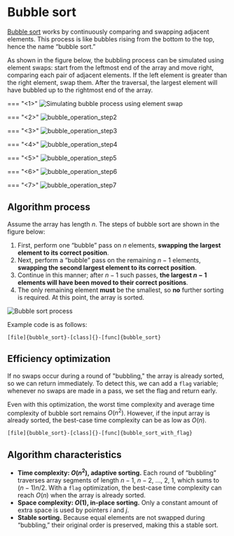 # Bubble sort

<u>Bubble sort</u> works by continuously comparing and swapping adjacent elements. This process is like bubbles rising from the bottom to the top, hence the name “bubble sort.”

As shown in the figure below, the bubbling process can be simulated using element swaps: start from the leftmost end of the array and move right, comparing each pair of adjacent elements. If the left element is greater than the right element, swap them. After the traversal, the largest element will have bubbled up to the rightmost end of the array.

=== "<1>"
    ![Simulating bubble process using element swap](bubble_sort.assets/bubble_operation_step1.png)

=== "<2>"
    ![bubble_operation_step2](bubble_sort.assets/bubble_operation_step2.png)

=== "<3>"
    ![bubble_operation_step3](bubble_sort.assets/bubble_operation_step3.png)

=== "<4>"
    ![bubble_operation_step4](bubble_sort.assets/bubble_operation_step4.png)

=== "<5>"
    ![bubble_operation_step5](bubble_sort.assets/bubble_operation_step5.png)

=== "<6>"
    ![bubble_operation_step6](bubble_sort.assets/bubble_operation_step6.png)

=== "<7>"
    ![bubble_operation_step7](bubble_sort.assets/bubble_operation_step7.png)

## Algorithm process

Assume the array has length $n$. The steps of bubble sort are shown in the figure below:

1. First, perform one “bubble” pass on $n$ elements, **swapping the largest element to its correct position**.
2. Next, perform a “bubble” pass on the remaining $n - 1$ elements, **swapping the second largest element to its correct position**.
3. Continue in this manner; after $n - 1$ such passes, **the largest $n - 1$ elements will have been moved to their correct positions**.
4. The only remaining element **must** be the smallest, so **no** further sorting is required. At this point, the array is sorted.

![Bubble sort process](bubble_sort.assets/bubble_sort_overview.png)

Example code is as follows:

```src
[file]{bubble_sort}-[class]{}-[func]{bubble_sort}
```

## Efficiency optimization

If no swaps occur during a round of "bubbling," the array is already sorted, so we can return immediately. To detect this, we can add a `flag` variable; whenever no swaps are made in a pass, we set the flag and return early.

Even with this optimization, the worst time complexity and average time complexity of bubble sort remains $O(n^2)$. However, if the input array is already sorted, the best-case time complexity can be as low as $O(n)$.

```src
[file]{bubble_sort}-[class]{}-[func]{bubble_sort_with_flag}
```

## Algorithm characteristics

- **Time complexity: $O(n^2)$, adaptive sorting.** Each round of “bubbling” traverses array segments of length $n - 1$, $n - 2$, $\dots$, $2$, $1$, which sums to $(n - 1) n / 2$. With a `flag` optimization, the best-case time complexity can reach $O(n)$ when the array is already sorted.
- **Space complexity: $O(1)$, in-place sorting.** Only a constant amount of extra space is used by pointers $i$ and $j$.
- **Stable sorting.** Because equal elements are not swapped during “bubbling,” their original order is preserved, making this a stable sort.
